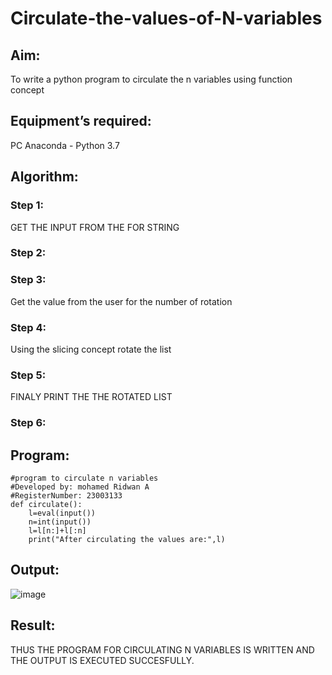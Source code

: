 # Circulate-the-values-of-N-variables
## Aim:
To write a python program to circulate the n variables using function concept
## Equipment’s required:
PC
Anaconda - Python 3.7
## Algorithm: 
### Step 1: 
GET THE INPUT FROM THE FOR STRING
### Step 2: 

### Step 3: 
Get the value from the user for the number of rotation
### Step 4: 
Using the slicing concept rotate the list

### Step 5: 
FINALY PRINT THE THE ROTATED LIST
### Step 6: 
## Program:
```
#program to circulate n variables
#Developed by: mohamed Ridwan A
#RegisterNumber: 23003133
def circulate():
    l=eval(input())
    n=int(input())
    l=l[n:]+l[:n]
    print("After circulating the values are:",l)
```

## Output:
![image](https://github.com/MOHAMEDRIDWAN/Circulate-the-values-of-N-variables/assets/146993368/f33b954b-47f4-4f2d-b94b-ed682e47f800)


## Result:
THUS THE PROGRAM FOR CIRCULATING N VARIABLES IS WRITTEN AND THE OUTPUT IS EXECUTED SUCCESFULLY. 

